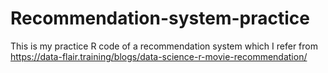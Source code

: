 # Recommendation-system-practice

This is my practice R code of a recommendation system which I refer from https://data-flair.training/blogs/data-science-r-movie-recommendation/ 

